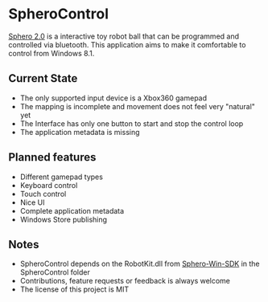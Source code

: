 # SpheroControl #

[Sphero 2.0](http://www.gosphero.com/) is a interactive toy robot ball that can be programmed and controlled via bluetooth.
This application aims to make it comfortable to control from Windows 8.1.

## Current State ##

* The only supported input device is a Xbox360 gamepad 
* The mapping is incomplete and movement does not feel very "natural" yet 
* The Interface has only one button to start and stop the control loop
* The application metadata is missing

## Planned features ##

* Different gamepad types
* Keyboard control
* Touch control
* Nice UI
* Complete application metadata
* Windows Store publishing

## Notes ##

* SpheroControl depends on the RobotKit.dll from [Sphero-Win-SDK](https://github.com/orbotix/Sphero-Win-SDK) in the SpheroControl folder
* Contributions, feature requests or feedback is always welcome
* The license of this project is MIT
